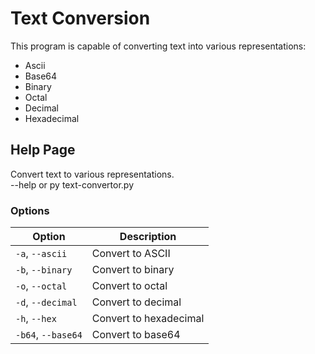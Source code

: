 # Text Conversion

This program is capable of converting text into various representations:

- Ascii
- Base64
- Binary
- Octal
- Decimal
- Hexadecimal

## Help Page

Convert text to various representations.\
--help
or py text-convertor.py

### Options

| Option             | Description            |
| ------------------ | ---------------------- |
| `-a`, `--ascii`    | Convert to ASCII       |
| `-b`, `--binary`   | Convert to binary      |
| `-o`, `--octal`    | Convert to octal       |
| `-d`, `--decimal`  | Convert to decimal     |
| `-h`, `--hex`      | Convert to hexadecimal |
| `-b64`, `--base64` | Convert to base64      |
